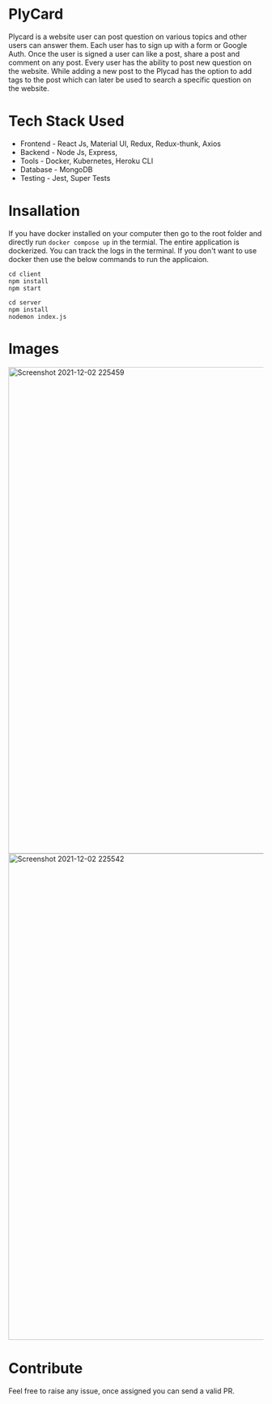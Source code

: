 # PlyCard
Plycard is a website user can post question on various topics and other users can answer them. Each user has to sign up with a form or Google Auth. Once the user is signed a user can like a post, share a post and comment on any post. Every user has the ability to post new question on the website. While adding a new post to the Plycad has the option to add tags to the post which can later be used to search a specific question on the website. 


# Tech Stack Used

- Frontend - React Js, Material UI, Redux, Redux-thunk, Axios 
- Backend - Node Js, Express,
- Tools - Docker, Kubernetes, Heroku CLI
- Database - MongoDB 
- Testing - Jest, Super Tests

# Insallation 

If you have docker installed on your computer then go to the root folder and directly run `docker compose up` in the termial. The entire application is dockerized. You can track the logs in the terminal. If you don't want to use docker then use the below commands to run the applicaion. 



```
cd client
npm install 
npm start
```
```
cd server
npm install 
nodemon index.js
```

# Images 

<img width="959" alt="Screenshot 2021-12-02 225459" src="https://user-images.githubusercontent.com/67458417/144472227-454f2b16-db07-41f5-a0e4-dc742162e822.png">
<img width="959" alt="Screenshot 2021-12-02 225542" src="https://user-images.githubusercontent.com/67458417/144472321-4796ae4d-9a77-4043-b72d-b22647cdbbc6.png">

# Contribute 
Feel free to raise any issue, once assigned you can send a valid PR. 


